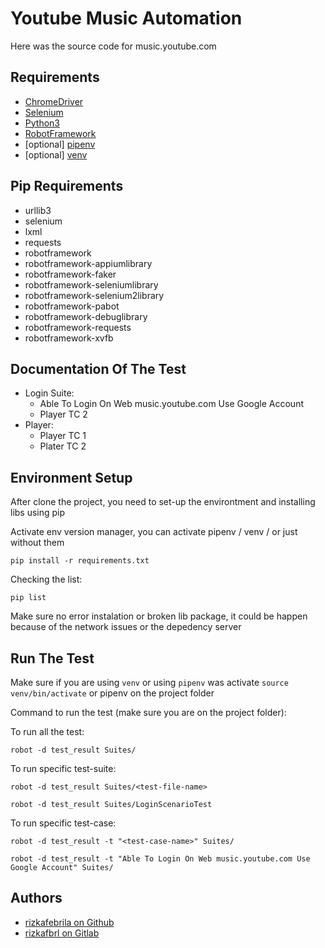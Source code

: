 
# Youtube Music Automation

Here was the source code for music.youtube.com



## Requirements

 - [ChromeDriver](https://chromedriver.chromium.org/)
 - [Selenium](https://pypi.org/project/selenium/)
 - [Python3](https://www.python.org/downloads/)
 - [RobotFramework](https://pypi.org/project/robotframework/)
 - [optional] [pipenv](https://pipenv.pypa.io/en/latest/)
 - [optional] [venv](https://docs.python.org/3/library/venv.html)


## Pip Requirements

- urllib3
- selenium
- lxml
- requests
- robotframework
- robotframework-appiumlibrary
- robotframework-faker
- robotframework-seleniumlibrary
- robotframework-selenium2library
- robotframework-pabot
- robotframework-debuglibrary
- robotframework-requests
- robotframework-xvfb


## Documentation Of The Test

- Login Suite: 
    - Able To Login On Web music.youtube.com Use Google Account
    - Player TC 2
- Player:
    - Player TC 1
    - Plater TC 2

## Environment Setup

After clone the project, you need to set-up the environtment and installing libs using pip

Activate env version manager, you can activate pipenv / venv / or just without them

`pip install -r requirements.txt`

Checking the list:

`pip list`

Make sure no error instalation or broken lib package, it could be happen because of the network issues or the depedency server



## Run The Test

Make sure if you are using `venv` or using `pipenv` was activate `source venv/bin/activate` or pipenv on the project folder

Command to run the test (make sure you are on the project folder):

To run all the test:

`robot -d test_result Suites/`

To run specific test-suite:

`robot -d test_result Suites/<test-file-name>`

`robot -d test_result Suites/LoginScenarioTest`

To run specific test-case:

`robot -d test_result -t "<test-case-name>" Suites/`

`robot -d test_result -t "Able To Login On Web music.youtube.com Use Google Account" Suites/`



## Authors

- [rizkafebrila on Github](https://gitlab.com/rizkafebrila)
- [rizkafbrl on Gitlab](https://github.com/rizkafbrl)


